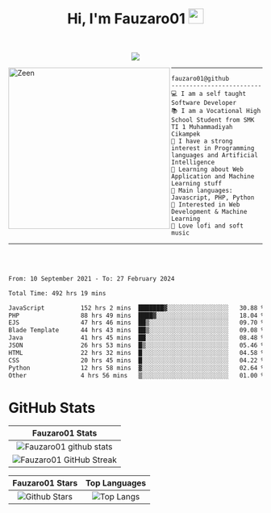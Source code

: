 <h1 align="center">
Hi, I'm Fauzaro01
  <img src="https://media.giphy.com/media/hvRJCLFzcasrR4ia7z/giphy.gif" width="30"></h1>
<br/>

<p align="center">
  <a href="https://github.com/DenverCoder1/readme-typing-svg">
    <img src="https://readme-typing-svg.herokuapp.com?lines=Chill%20and%20Coding;Full+Stack+Web+Developer;Student;Software%20Develover;Always%20learning%20new%20things&center=true&width=380&height=45"></a>
</p>

<img align="left" src="https://media.tenor.com/LNrMsLTFICEAAAAi/elysia.gif" alt="Zeen" width="320" height="320" />
<hr>

```
fauzaro01@github
-------------------------
💻 I am a self taught Software Developer
📚 I am a Vocational High School Student from SMK TI 1 Muhammadiyah Cikampek
📝 I have a strong interest in Programming languages and Artificial Intelligence
🌱 Learning about Web Application and Machine Learning stuff
🌟 Main languages: Javascript, PHP, Python
🚩 Interested in Web Development & Machine Learning
🎵 Love lofi and soft music 
```

<hr>
<br>
<br>
<div align="left">
<!--START_SECTION:waka-->

```txt
From: 10 September 2021 - To: 27 February 2024

Total Time: 492 hrs 19 mins

JavaScript          152 hrs 2 mins  ███████▓░░░░░░░░░░░░░░░░░   30.88 %
PHP                 88 hrs 49 mins  ████▓░░░░░░░░░░░░░░░░░░░░   18.04 %
EJS                 47 hrs 46 mins  ██▒░░░░░░░░░░░░░░░░░░░░░░   09.70 %
Blade Template      44 hrs 43 mins  ██▒░░░░░░░░░░░░░░░░░░░░░░   09.08 %
Java                41 hrs 45 mins  ██░░░░░░░░░░░░░░░░░░░░░░░   08.48 %
JSON                26 hrs 53 mins  █▒░░░░░░░░░░░░░░░░░░░░░░░   05.46 %
HTML                22 hrs 32 mins  █░░░░░░░░░░░░░░░░░░░░░░░░   04.58 %
CSS                 20 hrs 45 mins  █░░░░░░░░░░░░░░░░░░░░░░░░   04.22 %
Python              12 hrs 58 mins  ▓░░░░░░░░░░░░░░░░░░░░░░░░   02.64 %
Other               4 hrs 56 mins   ▒░░░░░░░░░░░░░░░░░░░░░░░░   01.00 %
```

<!--END_SECTION:waka-->
</div>

# GitHub Stats

|                                                            Fauzaro01 Stats                                                            |
| :--------------------------------------------------------------------------------------------------------------------------------------------: |
|        ![Fauzaro01 github stats](https://github-readme-stats.vercel.app/api?username=Fauzaro01&show_icons=true&theme=algolia)        |
|              ![Fauzaro01 GitHub Streak](https://github-readme-streak-stats.herokuapp.com/?user=Fauzaro01&theme=algolia)              |

|                                                                                              Fauzaro01 Stars                                                                                              |                                                           Top Languages                                                           |
| :----------------------------------------------------------------------------------------------------------------------------------------------------------------------------------------------------------------: | :-------------------------------------------------------------------------------------------------------------------------------: |
| ![Github Stars](https://github-readme-stats.vercel.app/api?username=Fauzaro01&show_icons=true&locale=en&count_private=true&hide_rank=true&custom_title=My%20GitHub%20Stats&disable_animations=true&theme=algolia) | ![Top Langs](https://github-readme-stats.vercel.app/api/top-langs/?username=Fauzaro01&langs_count=8&theme=algolia&layout=compact) |

